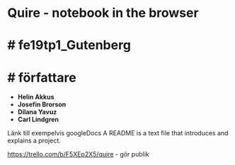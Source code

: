 # Quire - notebook in the browser
# # fe19tp1_Gutenberg

# # författare

* **Helin Akkus**
* **Josefin Brorson**
* **Dilana Yavuz**
* **Carl Lindgren**


Länk till exempelvis googleDocs 
A README is a text file that introduces and explains a project.

https://trello.com/b/F5XEp2X5/quire - gör publik

